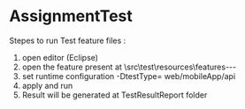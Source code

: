 # AssignmentTest

Stepes to run Test feature files :

1. open editor (Eclipse)
2. open the feature present at \src\test\resources\features\---
3. set runtime configuration -DtestType= web/mobileApp/api 
4. apply and run 
5. Result will be generated at TestResultReport folder

